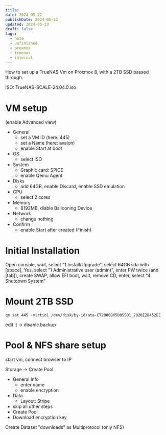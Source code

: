```yaml
---
title: 
date: 2024-05-22
publishDate: 2024-05-22
updated: 2024-05-23
draft: false
tags:
  - note
  - unfinished
  - proxmox
  - truenas
  - internal
---
```

 
How to set up a TrueNAS Vm on Proxmox 8, with a 2TB SSD passed through.

ISO: TrueNAS-SCALE-24.04.0.iso

# VM setup

(enable Advanced view)
- General
  - set a VM ID (here: 445)
  - set a Name (here: avalon)
  - enable Start at boot
- OS
  - select ISO
- System
  - Graphic card: SPICE
  - enable Qemu Agent
- Disks
  - add 64GB, enable Discard, enable SSD emulation
- CPU
  - select 2 cores
- Memory
  - 8192MB, diable Ballooning Device
- Network
  - change nothing
- Confirm
  - enable Start after created
(Finish)

# Initial Installation

Open console, wait, select "1 Install/Upgrade", select 64GB sda with [space], Yes, select "1 Administrative user (admin)", enter PW twice (and [tab]), create SWAP, allow EFI boot, wait, remove CD, enter, select "4 Shutdown System"

# Mount 2TB SSD

`qm set 445 -virtio1 /dev/disk/by-id/ata-CT2000BX500SSD1_2028E2B452EC`

edit it -> disable backup

# Pool & NFS share setup

start vm, connect browser to IP

Storage -> Create Pool 
- General Info
  - enter name
  - enable encryption
- Data
  - Layout: Stripe
- skip all other steps
- Create Pool
- Download encryption key

Create Dataset "downloads" as Multiprotocol (only NFS)